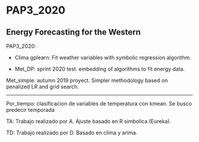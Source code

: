 # PAP3_2020

## Energy Forecasting for the Western 

PAP3_2020:

- Clima gplearn: Fit weather variables with symbolic regression algorithm.

- Met_DP: sprint 2020 test. embedding of algorithms to fit energy data.

Met_simple: autumn 2019 proyect. Simpler methodology based on penalized LR and grid search.

--------------------------------------------------------------------------------------------

Por_tiempo: clasificacion de variables de temperatura con kmean. Se busco predecir temporada

TA: Trabajo realizado por A. Ajuste basado en R simbolica (Eureka).

TD: Trabajo realizado por D. Basado en clima y arima.
